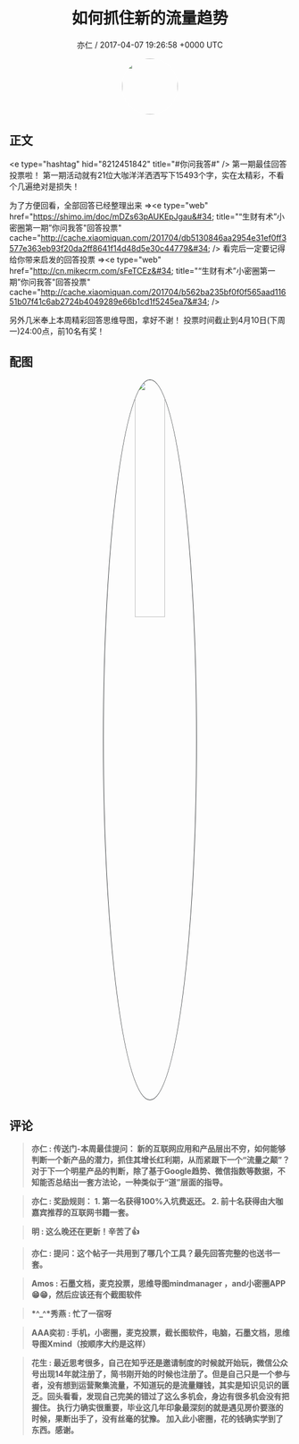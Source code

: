 <h1 align="center">如何抓住新的流量趋势</h1>
<p align="center">
    <a>亦仁 / 2017-04-07 19:26:58 &#43;0000 UTC</a>
</p>

<div align="center">
    <img src="https://images.zsxq.com/Fn3NQqCN8nuGF86yZPXSbEsl0mb3?e=1590940799&amp;token=kIxbL07-8jAj8w1n4s9zv64FuZZNEATmlU_Vm6zD:pfbNc8W3hS0oYG_hyXXh_rHMHuc=" width="100" height="100" style="border:1px solid;border-radius:50%; color:#ffffff"/>
</div>

## 正文

<div>
&lt;e type=&#34;hashtag&#34; hid=&#34;8212451842&#34; title=&#34;#你问我答#&#34; /&gt;  第一期最佳回答投票啦！
第一期活动就有21位大咖洋洋洒洒写下15493个字，实在太精彩，不看个几遍绝对是损失！

为了方便回看，全部回答已经整理出来            =&gt;&lt;e type=&#34;web&#34; href=&#34;https://shimo.im/doc/mDZs63pAUKEpJgau&#34; title=&#34;“生财有术”小密圈第一期”你问我答&#34;回答投票&#34; cache=&#34;http://cache.xiaomiquan.com/201704/db5130846aa2954e31ef0ff3577e363eb93f20da2ff8641f14d48d5e30c44779&#34; /&gt;
看完后一定要记得给你带来启发的回答投票     =&gt;&lt;e type=&#34;web&#34; href=&#34;http://cn.mikecrm.com/sFeTCEz&#34; title=&#34;“生财有术”小密圈第一期”你问我答&#34;回答投票&#34; cache=&#34;http://cache.xiaomiquan.com/201704/b562ba235bf0f0f565aad11651b07f41c6ab2724b4049289e66b1cd1f5245ea7&#34; /&gt;

另外几米奉上本周精彩回答思维导图，拿好不谢！
投票时间截止到4月10日(下周一)24:00点，前10名有奖！
</div>

## 配图
<div class="image" align="center">

<img src="https://images.zsxq.com/FkTXwxjrTO7Hbi7zHG6A4SIHqIJQ?imageMogr2/auto-orient/thumbnail/800x/format/jpg/blur/1x0/quality/75&amp;e=1590940799&amp;token=kIxbL07-8jAj8w1n4s9zv64FuZZNEATmlU_Vm6zD:8NPE5MCCJWjttgm_kNTLqRO1XEg=" width="33%" height="33%" style="border:1px solid;border-radius:50%; color:#3c3f41"/>

</div>

## 评论

<div align="left">
<div>

<blockquote >
<span> <strong>亦仁 : 传送门-本周最佳提问：
新的互联网应用和产品层出不穷，如何能够判断一个新产品的潜力，抓住其增长红利期，从而紧跟下一个“流量之颠”？对于下一个明星产品的判断，除了基于Google趋势、微信指数等数据，不知能否总结出一套方法论，一种类似于“道”层面的指导。 </strong></span>
</blockquote>

<blockquote >
<span> <strong>亦仁 : 奖励规则：
1. 第一名获得100%入坑费返还。
2. 前十名获得由大咖嘉宾推荐的互联网书籍一套。 </strong></span>
</blockquote>

<blockquote >
<span> <strong>明 : 这么晚还在更新！辛苦了👍 </strong></span>
</blockquote>

<blockquote >
<span> <strong>亦仁 : 提问：这个帖子一共用到了哪几个工具？最先回答完整的也送书一套。 </strong></span>
</blockquote>

<blockquote >
<span> <strong>Amos : 石墨文档，麦克投票，思维导图mindmanager ，and小密圈APP 😁😁，然后应该还有个截图软件 </strong></span>
</blockquote>

<blockquote >
<span> <strong>*^_^*秀燕 : 忙了一宿呀 </strong></span>
</blockquote>

<blockquote >
<span> <strong>AAA奕初 : 手机，小密圈，麦克投票，截长图软件，电脑，石墨文档，思维导图Xmind（按顺序大约是这样） </strong></span>
</blockquote>

<blockquote >
<span> <strong>花生 : 最近思考很多，自己在知乎还是邀请制度的时候就开始玩，微信公众号出现14年就注册了，简书刚开始的时候也注册了。但是自己只是一个参与者，没有想到运营聚集流量，不知道玩的是流量赚钱，其实是知识见识的匮乏。回头看看，发现自己完美的错过了这么多机会，身边有很多机会没有把握住。 执行力确实很重要，毕业这几年印象最深刻的就是遇见房价要涨的时候，果断出手了，没有丝毫的犹豫。 加入此小密圈，花的钱确实学到了东西。感谢。 </strong></span>
</blockquote>

</div>
</div>